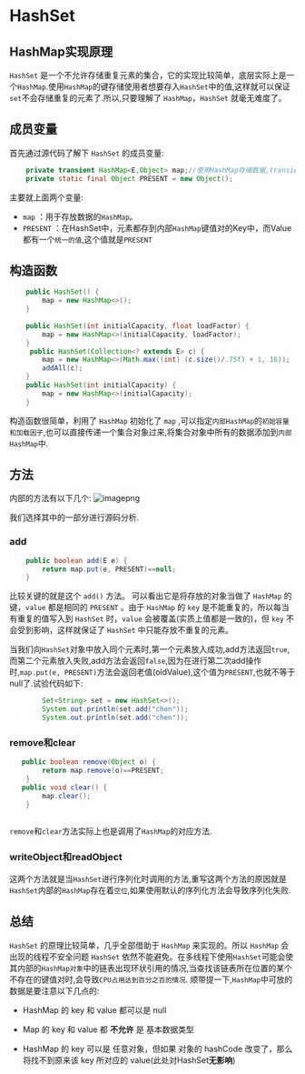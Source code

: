 # HashSet


## HashMap实现原理
`HashSet` 是一个不允许存储重复元素的集合，它的实现比较简单，底层实际上是一个`HashMap`.使用`HashMap`的键存储使用者想要存入`HashSet`中的值,这样就可以保证`set`不会存储重复的元素了.所以,只要理解了 `HashMap`，`HashSet` 就毫无难度了。

## 成员变量
首先通过源代码了解下 `HashSet` 的成员变量:

```java
    private transient HashMap<E,Object> map;//使用HashMap存储数据,transient关键字保证其不参与自动序列化
    private static final Object PRESENT = new Object();
```

主要就上面两个变量:

- `map` ：用于存放数据的`HashMap`。
- `PRESENT` ：在HashSet中，元素都存到内部`HashMap`键值对的Key中，而Value都有一个`统一的值`,这个值就是`PRESENT`

## 构造函数

```java
    public HashSet() {
        map = new HashMap<>();
    }
    
    public HashSet(int initialCapacity, float loadFactor) {
        map = new HashMap<>(initialCapacity, loadFactor);
    }    
	 public HashSet(Collection<? extends E> c) {
        map = new HashMap<>(Math.max((int) (c.size()/.75f) + 1, 16));
        addAll(c);
    }
	public HashSet(int initialCapacity) {
        map = new HashMap<>(initialCapacity);
    }
```
构造函数很简单，利用了 `HashMap` 初始化了 `map` ,可以指定`内部HashMap`的`初始容量和加载因子`,也可以直接传递一个集合对象过来,将集合对象中所有的数据添加到`内部HashMap`中.

## 方法
内部的方法有以下几个:
![imagepng](http://pcg4drw32.bkt.clouddn.com//file/2018/09/962eb06747684733944d91dd2850a9a2_image.png) 

我们选择其中的一部分进行源码分析.

### add

```java
    public boolean add(E e) {
        return map.put(e, PRESENT)==null;
    }
```

比较关键的就是这个 `add()` 方法。
可以看出它是将存放的对象当做了 `HashMap` 的键，`value` 都是相同的 `PRESENT` 。由于 `HashMap` 的 `key` 是不能重复的，所以每当有重复的值写入到 `HashSet` 时，`value` 会被覆盖(实质上值都是一致的)，但 `key` 不会受到影响，这样就保证了 `HashSet` 中只能存放不重复的元素。

当我们向`HashSet`对象中放入同个元素时,第一个元素放入成功,add方法返回`true`,而第二个元素放入失败,add方法会返回`false`,因为在进行第二次add操作时,`map.put(e, PRESENT)`方法会返回老值(oldValue),这个值为`PRESENT`,也就不等于null了.试验代码如下:
```Java
        Set<String> set = new HashSet<>();
        System.out.println(set.add("chen"));
        System.out.println(set.add("chen"));

```
### remove和clear
```Java
   public boolean remove(Object o) {
        return map.remove(o)==PRESENT;
    }
   public void clear() {
        map.clear();
    }
	
```
`remove`和`clear`方法实际上也是调用了`HashMap`的对应方法.

### writeObject和readObject
这两个方法就是当`HashSet`进行序列化时调用的方法,重写这两个方法的原因就是`HashSet`内部的`HashMap`存在着`空位`,如果使用默认的序列化方法会导致序列化失败.

## 总结

`HashSet` 的原理比较简单，几乎全部借助于 `HashMap` 来实现的。所以 `HashMap` 会出现的线程不安全问题 `HashSet` 依然不能避免。在多线程下使用`HashSet`可能会使其内部的`HashMap对象`中的链表出现环状引用的情况,当查找该链表所在位置的某个不存在的键值对时,会导致`CPU占用达到百分之百的情况`.
顺带提一下,`HashMap`中可放的数据是要注意以下几点的:

- HashMap 的 key 和 value 都可以是 null

- Map 的 key 和 value 都 **不允许** 是 基本数据类型

- HashMap 的 key 可以是 任意对象，但如果 对象的 hashCode 改变了，那么将找不到原来该 key 所对应的 value(此处对HashSet**无影响**)
